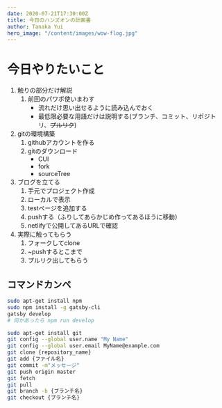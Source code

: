 ```yaml
---
date: 2020-07-21T17:30:00Z
title: 今日のハンズオンの計画書
author: Tanaka Yui
hero_image: "/content/images/wow-flog.jpg"
---
```

# 今日やりたいこと
1. 触りの部分だけ解説
    1. 前回のパワポ使いまわす
        - 流れだけ思い出せるように読み込んでおく
        - 最低限必要な用語だけは説明する(ブランチ、コミット、リポジトリ、~~プルリク~~)
1. gitの環境構築
    1. githubアカウントを作る
    1. gitのダウンロード
        - CUI
        - fork
        - sourceTree
2. ブログを立てる
    1. 手元でプロジェクト作成
    2. ローカルで表示
    1. testページを追加する
    1. pushする（ふりしてあらかじめ作ってあるほうに移動）
    1. netlifyで公開してあるURLで確認
3. 実際に触ってもらう
    1. フォークしてclone
    1. ~pushするとこまで
    1. プルリク出してもらう

## コマンドカンペ
```bash:gatsby.sh
sudo apt-get install npm
sudo npm install -g gatsby-cli
gatsby develop
# 何かあったら npm run develop
```
```bash:git.sh
sudo apt-get install git
git config --global user.name "My Name"
git config --global user.email MyName@example.com
git clone {repository_name}
git add {ファイル名}
git commit -m"メッセージ"
git push origin master
git fetch
git pull
git branch -b {ブランチ名}
git checkout {ブランチ名}
```